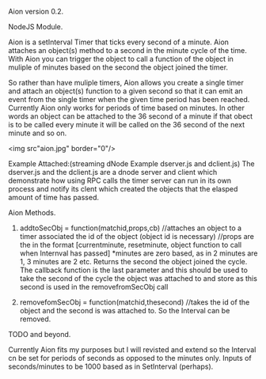 Aion version 0.2.

NodeJS Module.

Aion is a setInterval Timer that ticks every second of a minute. Aion attaches an object(s) method to a second in the minute cycle of the time. With Aion you can trigger the object to call a function of the object in muliple of minutes based on the second the object joined the timer.

So rather than have muliple timers, Aion allows you create a single timer and attach an object(s) function to a given second so that it can emit an event from the single timer when the given time period has been reached. Currently Aion only works for periods of time based on minutes. In other words an object can be attached to the 36 second of a minute if that obect is to be called every minute it will be called on the 36 second of the next minute and so on.

<img src"aion.jpg" border="0"/>

Example Attached:(streaming dNode Example dserver.js and dclient.js)
The dserver.js and the dclient.js are a dnode server and client which demonstrate how using RPC calls the timer server can run in its own process and notify its clent which created the objects that the elasped amount of time has passed.

Aion Methods.

1. addtoSecObj = function(matchid,props,cb)
	//attaches an object to a timer associated the id of the object (object id is necessary)
	//props are the in the format [currentminute, resetminute, object function to call when Internval has passed] *minutes are zero based, as in 2 minutes are 1, 3 minutes are 2 etc.
Returns the second the object joined the cycle.
The callback function is the last parameter and this should be used to take the second of the cycle the object was attached to and store as this second is used in the removefromSecObj call

2. removefomSecObj = function(matchid,thesecond) 
//takes the id of the object and the second is was attached to. So the Interval can be removed.

TODO and beyond.

Currently Aion fits my purposes but I will revisted and extend so the Interval cn be set for periods of seconds as opposed to the minutes only. Inputs of seconds/minutes to be 1000 based as in SetInterval (perhaps).

